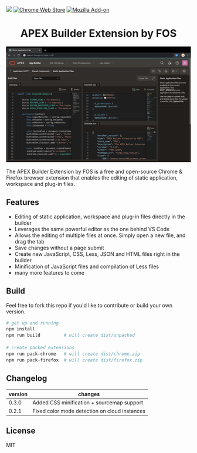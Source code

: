 ![](https://github.com/foex-open-source/apex-builder-extension-by-fos/workflows/build/badge.svg)
<a href="https://chrome.google.com/webstore/detail/apex-builder-extension-by/jhmmfmhnhnnfnejfphieclbibmoaapid">![Chrome Web Store](https://img.shields.io/chrome-web-store/v/jhmmfmhnhnnfnejfphieclbibmoaapid?color=green&label=chrome%20extension)</a>
<a href="https://addons.mozilla.org/en-US/firefox/addon/apex-builder-extension-by-fos/">![Mozilla Add-on](https://img.shields.io/amo/v/apex-builder-extension-by-fos?color=orange&label=firefox%20add-on)</a>

<h1 align="center">APEX Builder Extension by FOS</h1>

<p align="center"><img width="600" src="https://raw.githubusercontent.com/foex-open-source/apex-builder-extension-by-fos/master/misc/image-dark.png"/></p

The APEX Builder Extension by FOS is a free and open-source Chrome & Firefox browser extension that enables the editing of static application, workspace and plug-in files.

## Features

- Editing of static application, workspace and plug-in files directly in the builder
- Leverages the same powerful editor as the one behind VS Code
- Allows the editing of multiple files at once. Simply open a new file, and drag the tab
- Save changes without a page submit
- Create new JavaScript, CSS, Less, JSON and HTML files right in the builder
- Minification of JavaScript files and compilation of Less files
- many more features to come

## Build

Feel free to fork this repo if you'd like to contribute or build your own version.

```bash
# get up and running
npm install
npm run build         # will create dist/unpacked

# create packed extensions
npm run pack-chrome   # will create dist/chrome.zip
npm run pack-firefox  # will create dist/firefox.zip
```

## Changelog

version | changes
--------|--------------
0.3.0   | Added CSS minification + sourcemap support
0.2.1   | Fixed color mode detection on cloud instances

## License

MIT

